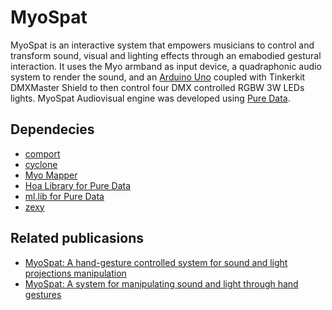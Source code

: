 # MyoSpat
MyoSpat is an interactive system that empowers musicians to control and transform  sound, visual and lighting effects through an emabodied gestural interaction.
It uses the Myo armband as input device, a quadraphonic audio system to render the sound, and an [Arduino Uno](https://store.arduino.cc/arduino-uno-rev3) coupled with Tinkerkit DMXMaster Shield to then control four DMX controlled RGBW 3W LEDs lights. MyoSpat Audiovisual engine was developed using [Pure Data](http://puredata.info/).

## Dependecies
- [comport](https://puredata.info/downloads/comport)
- [cyclone](https://puredata.info/downloads/cyclone)
- [Myo Mapper](http://www.balandinodidonato.com/myomapper/)
- [Hoa Library for Pure Data](http://hoalibrary.mshparisnord.fr)
- [ml.lib for Pure Data](https://github.com/cmuartfab/ml-lib)
- [zexy](https://puredata.info/downloads/zexy)

## Related publicasions
- [MyoSpat: A hand-gesture controlled system for sound and light projections manipulation](https://www.researchgate.net/publication/320427332_MyoSpat_A_hand-gesture_controlled_system_for_sound_and_light_projections_manipulation)
- [MyoSpat: A system for manipulating sound and light through hand gestures](https://www.researchgate.net/publication/319711132_MyoSpat_A_system_for_manipulating_sound_and_light_through_hand_gestures)

